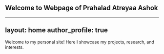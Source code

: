 ## Welcome to Webpage of Prahalad Atreyaa Ashok

---
layout: home
author_profile: true
---

Welcome to my personal site! Here I showcase my projects, research, and interests.


